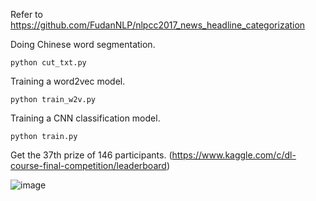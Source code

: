 Refer to https://github.com/FudanNLP/nlpcc2017_news_headline_categorization

Doing Chinese word segmentation.
```
python cut_txt.py
```

Training a word2vec model.
```
python train_w2v.py
```

Training a CNN classification model.
```     
python train.py
```
Get the 37th prize of 146 participants.
(https://www.kaggle.com/c/dl-course-final-competition/leaderboard)

![image](https://user-images.githubusercontent.com/42642215/132986759-662947fa-bdeb-4098-ab1a-f2c77bc97c27.png)

